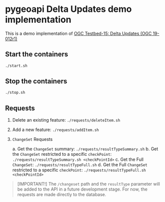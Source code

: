 # pygeoapi Delta Updates demo implementation

This is a demo implementation of [OGC Testbed-15: Delta Updates (OGC 19-012r1)](https://docs.ogc.org/per/19-012r1.html)  

## Start the containers

```bash
./start.sh
```

## Stop the containers

```bash
./stop.sh
```

## Requests

1. Delete an existing feature: `./requests/deleteItem.sh`

2. Add a new feature: `./requests/addItem.sh`

3. `ChangeSet` Requests

    a. Get the `ChangeSet` summary: `./requests/resultTypeSummary.sh`
    b. Get the `ChangeSet` restricted to a specific `checkPoint`: `./requests/resultTypeSummary.sh <checkPointId>`
    c. Get the Full `ChangeSet`: `./requests/resultTypeFull.sh`
    d. Get the Full `ChangeSet` restricted to a specific `checkPoint`: `./requests/resultTypeFull.sh <checkPointId>`

> [IMPORTANT!]
The `/changeset` path and the `resultType` parameter will be added to the API in a future development stage. For now, the requests are made directly to the database.
